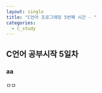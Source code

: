 ```yaml
---
layout: single
title: "C언어 프로그래밍 5번째 시간 - "
categories:
  - C_study
---
```


## C언어 공부시작 5일차

### aa

ㅁㅁ

